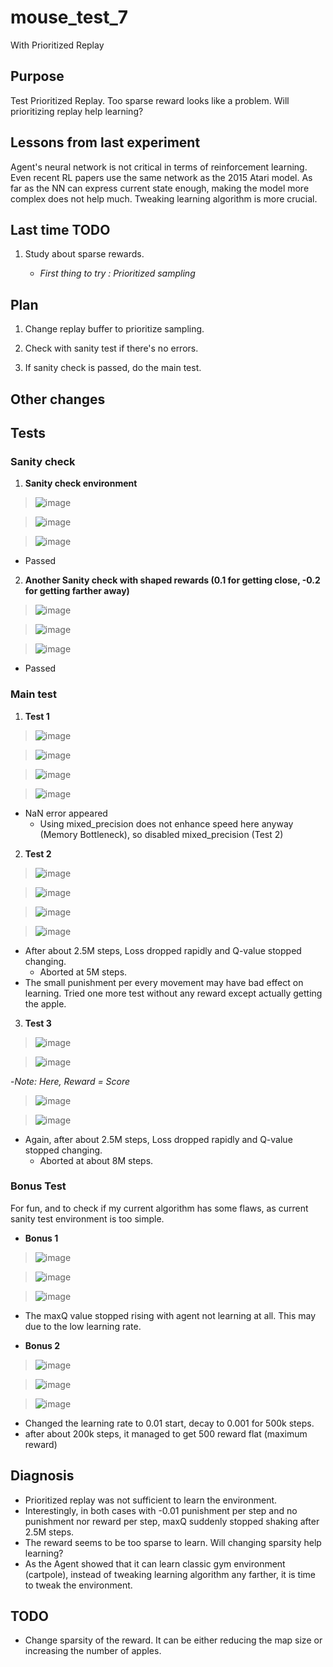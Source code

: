 # mouse_test_7

 With Prioritized Replay

## Purpose

 Test Prioritized Replay. Too sparse reward looks like a problem. Will prioritizing replay help learning?

## Lessons from last experiment

Agent's neural network is not critical in terms of reinforcement learning. Even recent RL papers use the same network as the 2015 Atari model. As far as the NN can express current state enough, making the model more complex does not help much. Tweaking learning algorithm is more crucial.

## Last time TODO

1. Study about sparse rewards.

    - *First thing to try : Prioritized sampling*

## Plan

1. Change replay buffer to prioritize sampling.

2. Check with sanity test if there's no errors.

3. If sanity check is passed, do the main test.

## Other changes

## Tests

### Sanity check

1. **Sanity check environment**

>![image](https://user-images.githubusercontent.com/45917844/91637321-a0847d80-ea42-11ea-9e67-c8e2db18b65c.png)

>![image](https://user-images.githubusercontent.com/45917844/91637325-a7ab8b80-ea42-11ea-8753-ee9c2005e48d.png)

>![image](https://user-images.githubusercontent.com/45917844/91637333-ae3a0300-ea42-11ea-967e-3436fa67f4ed.png)

- Passed

2. **Another Sanity check with shaped rewards (0.1 for getting close, -0.2 for getting farther away)**

>![image](https://user-images.githubusercontent.com/45917844/91637370-e5a8af80-ea42-11ea-9117-26097712332c.png)

>![image](https://user-images.githubusercontent.com/45917844/91637376-eb9e9080-ea42-11ea-9ebe-1dca0a742509.png)

>![image](https://user-images.githubusercontent.com/45917844/91637381-f35e3500-ea42-11ea-931d-08f632086ada.png)

  - Passed

### Main test

1. **Test 1**

>![image](https://user-images.githubusercontent.com/45917844/91637538-3076f700-ea44-11ea-8c01-bc6c1b75219a.png)

>![image](https://user-images.githubusercontent.com/45917844/91637542-3967c880-ea44-11ea-915b-64dcebce5cc1.png)

>![image](https://user-images.githubusercontent.com/45917844/91637640-dfb3ce00-ea44-11ea-9e1f-a66b5cc931eb.png)

>![image](https://user-images.githubusercontent.com/45917844/91637547-408ed680-ea44-11ea-9a3f-0026c8b38a63.png)

- NaN error appeared
  - Using mixed_precision does not enhance speed here anyway (Memory Bottleneck), so disabled mixed_precision (Test 2)

2. **Test 2**

>![image](https://user-images.githubusercontent.com/45917844/91637622-b8f59780-ea44-11ea-8721-9111b8d66aaf.png)

>![image](https://user-images.githubusercontent.com/45917844/91637625-c0b53c00-ea44-11ea-99ba-aad7507d99e3.png)

>![image](https://user-images.githubusercontent.com/45917844/91637631-c90d7700-ea44-11ea-9f95-26cd5c2cd8fc.png)

>![image](https://user-images.githubusercontent.com/45917844/91637635-d165b200-ea44-11ea-8cb8-4972a56a39c4.png)

  - After about 2.5M steps, Loss dropped rapidly and Q-value stopped changing.
    - Aborted at 5M steps.
  - The small punishment per every movement may have bad effect on learning. Tried one more test without any reward except actually getting the apple.

3. **Test 3**

>![image](https://user-images.githubusercontent.com/45917844/91637677-1984d480-ea45-11ea-830b-0dcdf52962d7.png)

>![image](https://user-images.githubusercontent.com/45917844/91637682-243f6980-ea45-11ea-9b00-061333ae599d.png)

 -*Note: Here, Reward = Score*

>![image](https://user-images.githubusercontent.com/45917844/91637686-2bff0e00-ea45-11ea-88a6-7485925c1423.png)

>![image](https://user-images.githubusercontent.com/45917844/91637689-34efdf80-ea45-11ea-98e9-e1df8e394b67.png)

  - Again, after about 2.5M steps, Loss dropped rapidly and Q-value stopped changing.
    - Aborted at about 8M steps.

### Bonus Test

For fun, and to check if my current algorithm has some flaws, as current sanity test environment is too simple.

- **Bonus 1**

>![image](https://user-images.githubusercontent.com/45917844/91637865-72a13800-ea46-11ea-9df8-d6be7aee07e7.png)

>![image](https://user-images.githubusercontent.com/45917844/91637870-792faf80-ea46-11ea-9bde-bce6a7297152.png)

>![image](https://user-images.githubusercontent.com/45917844/91637877-7e8cfa00-ea46-11ea-9a5a-055cec3c2b93.png)

  - The maxQ value stopped rising with agent not learning at all. This may due to the low learning rate.

- **Bonus 2**

>![image](https://user-images.githubusercontent.com/45917844/91637885-88166200-ea46-11ea-8e44-41d64e6877ac.png)

>![image](https://user-images.githubusercontent.com/45917844/91637890-8ea4d980-ea46-11ea-8052-7c4ef0603520.png)

>![image](https://user-images.githubusercontent.com/45917844/91637896-96fd1480-ea46-11ea-96a3-aaed4fb9c74c.png)

  - Changed the learning rate to 0.01 start, decay to 0.001 for 500k steps.
  - after about 200k steps, it managed to get 500 reward flat (maximum reward)

## Diagnosis

- Prioritized replay was not sufficient to learn the environment.
- Interestingly, in both cases with -0.01 punishment per step and no punishment nor reward per step, maxQ suddenly stopped shaking after 2.5M steps.
- The reward seems to be too sparse to learn. Will changing sparsity help learning?
- As the Agent showed that it can learn classic gym environment (cartpole), instead of tweaking learning algorithm any farther, it is time to tweak the environment.

## TODO

- Change sparsity of the reward. It can be either reducing the map size or increasing the number of apples.
